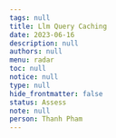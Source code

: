 ```yaml
---
tags: null
title: Llm Query Caching
date: 2023-06-16
description: null
authors: null
menu: radar
toc: null
notice: null
type: null
hide_frontmatter: false
status: Assess
note: null
person: Thanh Pham
---
```


